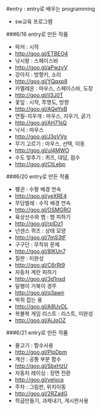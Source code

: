 #entry : entry로 배우는 programming
- sw교육 프로그램

###6/16 entry로 만든 작품
- 락커 : 시작
 - http://goo.gl/ETBEO4
- 낚시왕 : 스페이스바
 - http://goo.gl/aPwzvV
- 강아지 : 방향키, 소리
 - http://goo.gl/YQqxp8
- 카멜레온 : 마우스, 스페이스바, 도장
 - http://goo.gl/iI3J0T
- 꽃잎 : 시작, 투명도, 방향
 - http://goo.gl/AQeYqB
- 연필-지우개 : 마우스, 지우기, 굵기
 - http://goo.gl/AH71sQ
- 낙서 : 마우스
 - http://goo.gl/J3qVVg
- 무기 고르기 : 마우스, 선택, 이동
 - http://goo.gl/ul4MWO
- 수도 맞추기 : 퀴즈, 대답, 점수
 - http://goo.gl/CtLebp

###6/20 entry로 만든 작품
- 펭귄 : 수평 배경 연속
 - http://goo.gl/yeXRE4
- 무당벌레 : 수직 배경 연속
 - http://goo.gl/OSMGRO
- 육상선수와 뱀 : 뱀 피하기
 - http://goo.gl/rplDz1
- 넌센스 퀴즈 : 상태 모양
 - http://goo.gl/7mS3tF
- 구구단 : 무작위 문제
 - http://goo.gl/8IKUn7
- 칠판 : 미완성
 - http://goo.gl/C6rRt9
- 자동차 계란 피하기
 - http://goo.gl/3d1nsd
- 달팽이 거북이 경주
 - http://goo.gl/q3awir
- 박쥐 잡는 용
 - http://goo.gl/A8UvDL
- 복불복 게임 리스트 : 리스트, 미완성
 - http://goo.gl/AiJpOZ

###6/21 entry로 만든 작품
- 물고기 : 함수사용
 - http://goo.gl/PlpDpm
- 계산 : 공통 부분 함수
 - http://goo.gl/SbxHzU
- 자동차 레이싱 : 장면 전환
 - http://goo.gl/velxcq
- 주차 : 그림판, 위치이동
 - http://goo.gl/2RZadG
- 학급만들기, 과제내기, 게시판사용